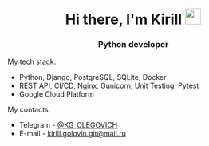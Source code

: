 <h1 align="center">Hi there, I'm Kirill
<img src="https://github.com/blackcater/blackcater/raw/main/images/Hi.gif" height="32"/></h1>
<h3 align="center">Python developer</h3>


My tech stack:

- Python, Django, PostgreSQL, SQLite, Docker
- REST API, CI/CD, Nginx, Gunicorn, Unit Testing, Pytest
- Google Cloud Platform

My contacts:

- Telegram - <a href="https://t.me/KG_OLEGOVICH" target="_blank">@KG_OLEGOVICH</a> 
- E-mail - <a href="mailto:kirill.golovin.git@mail.ru" target="_blank">kirill.golovin.git@mail.ru</a>
